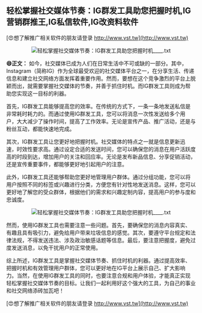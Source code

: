 ## **轻松掌握社交媒体节奏：IG群发工具助您把握时机,IG营销群推王,IG私信软件,IG改资料软件**

[😍想了解推广相关软件的朋友请登录 http://www.vst.tw](http://www.vst.tw)

 <center><img src="https://vst.tw/MP4/tuiguang/png/6.png" alt="轻松掌握社交媒体节奏：IG群发工具助您把握时机____.txt"></center>

**😄正文：**
如今，社交媒体已成为人们在日常生活中不可或缺的一部分。其中，Instagram（简称IG）作为全球最受欢迎的社交媒体平台之一，在分享生活、传递信息和建立社交网络方面发挥着重要作用。然而，要想在这个竞争激烈的平台上脱颖而出，就需要掌握社交媒体的节奏，并善于抓住时机。而IG群发工具则成为帮助您实现这一目标的利器。

首先，IG群发工具能够提高您的效率。在传统的方式下，一条一条地发送私信是非常耗时耗力的。而通过使用IG群发工具，您可以将消息一次性发送给多个用户，大大减少了操作时间，提高了工作效率。无论是宣传产品、推广活动，还是与粉丝互动，都能快速地完成。

其次，IG群发工具让您更好地把握时机。社交媒体的特点之一就是信息更新迅速，时效性要求高。通过设定合适的发送时间，您可以确保您的消息在用户活跃度高的时段到达，增加用户的关注和回应率。无论是发布新品信息、分享促销活动，还是宣传重要事件，都能够更好地引起用户的注意。

此外，IG群发工具还能够帮助您更好地管理用户群体。通过分组功能，您可以将用户按照不同的标签或兴趣进行分类，方便您有针对性地发送消息。这样，您可以更好地了解您的受众群体，根据他们的需求和兴趣定制内容，提高用户的参与度和忠诚度。

 <center><img src="https://vst.tw/MP4/tuiguang/png/7.png" alt="轻松掌握社交媒体节奏：IG群发工具助您把握时机____.txt"></center>

然而，使用IG群发工具也需要注意一些问题。首先，要确保您的消息内容真实、有趣且具有吸引力，避免给用户带来垃圾信息的感觉。其次，要遵守平台规定和法律法规，不得发送违法、涉及政治敏感话题等信息。最后，要注意把握度，避免过度发送消息，以免干扰用户的正常使用。

综上所述，IG群发工具是掌握社交媒体节奏、抓住时机的利器。通过提高效率、把握时机和有效管理用户群体，您可以更好地在IG平台上展示自己、扩大影响力。当然，在使用IG群发工具的同时，也要注意合规和用户体验，才能真正实现轻松掌握社交媒体节奏的目标。让我们一起利用好这个强大的工具，为自己的事业和社交网络添砖加瓦吧！

[😍想了解推广相关软件的朋友请登录 http://www.vst.tw](http://www.vst.tw)



